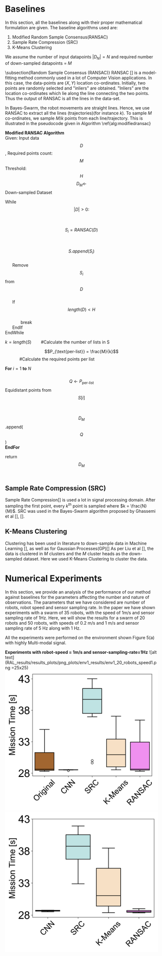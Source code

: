 # Baselines
In this section, all the baselines along with their proper mathematical formulation are given. The baseline algorithms used are:

 1. Modified Random Sample Consensus(RANSAC)
 2. Sample Rate Compression (SRC)
 3. K-Means Clustering

We assume the number of input datapoints $|D_N| = N$ and required number of down-sampled datapoints = $M$

\subsection{Random Sample Consensus (RANSAC)}
RANSAC [] is a model-fitting method commonly used in a lot of Computer Vision applications. In this case, the data-points are $(X, Y)$ location co-ordinates. Initially, two points are randomly selected and "inliers" are obtained. "Inliers" are the location co-ordinates which lie along the line connecting the two points. Thus the output of RANSAC is all the lines in the data-set. 

In Bayes-Swarm, the robot movements are straight lines. Hence, we use RANSAC to extract all the lines (trajectories)(for instance $k$). To sample $M$ co-ordinates, we sample $M/k$ points from each line/trajectory. This is illustrated in the pseudocode given in Algorithm \ref{alg:modifiedransac} 

**Modified RANSAC Algorithm** <br/>
Given: Input data $$D$$, Required points count: $$M$$
Threshold: $$H$$
$$D_M \gets$$ Down-sampled Dataset

While  $$|D |> 0 :$$ <br/>
&nbsp;&nbsp;&nbsp;&nbsp;&nbsp;    $$S_i =  RANSAC(D) $$  <br/>
&nbsp;&nbsp;&nbsp;&nbsp;&nbsp;    $$S.append(S_i)$$ <br/>
&nbsp;&nbsp;&nbsp;&nbsp;&nbsp;    Remove $$S_i$$ from $$D$$ <br/>
&nbsp;&nbsp;&nbsp;&nbsp;&nbsp;    If $$length(D) < H$$  <br/>
&nbsp;&nbsp;&nbsp;&nbsp;&nbsp;&nbsp;&nbsp;&nbsp;&nbsp;&nbsp;&nbsp;&nbsp;&nbsp;break <br/>
&nbsp;&nbsp;&nbsp;&nbsp;&nbsp;    EndIf    <br/>
EndWhile <br/>

$k = length(S)$	&nbsp;&nbsp;&nbsp;&nbsp;&nbsp;&nbsp;&nbsp;#Calculate the number of lists in  S <br/>

$$P_{\text{per-list}} = \frac{M}{k}$$&nbsp;&nbsp;&nbsp;&nbsp;&nbsp;&nbsp;&nbsp;&nbsp;&nbsp;&nbsp;&nbsp;&nbsp;#Calculate the required points per list <br/>

**For** $i = 1$ **to** $N$ <br/>
 &nbsp;&nbsp;&nbsp;    $$Q \gets P_{\text{per-list}}$$ Equidistant points from $$S[i]$$ <br/>
&nbsp;&nbsp;&nbsp;    $$D_M$$.append($$Q$$) <br/>
**EndFor** <br/>

return  $$D_M$$ <br/>

## Sample Rate Compression (SRC)
Sample Rate Compression[] is used a lot in signal processing domain. After sampling the first point, every $k^{th}$ point is sampled where $k = \frac{N}{M}$. SRC was used in the Bayes-Swarm algorithm proposed by Ghassemi et al [], []. 

## K-Means Clustering
Clustering has been used in literature to down-sample data in Machine Learning [], as well as for Gaussian Processes(GP)[] As per Liu et al [], the data is clustered in $M$ clusters and the $M$ cluster heads as the down-sampled dataset. Here we used K-Means Clustering to cluster the data.



# Numerical Experiments
In this section, we provide an analysis of the performance of our method against baselines for the parameters affecting the number and nature of observations. The parameters that we have considered are number of robots, robot speed and sensor sampling rate. In the paper we have shown experiments with a swarm of $35$ robots, with the speed of $1$m/s and sensor sampling rate of $1$Hz. Here, we will show the results for a swarm of $20$ robots and $50$ robots, with speeds of $0.2$ m/s and $1$ m/s and sensor sampling rate of $5$ Hz along with $1$ Hz. 

All the experiments were performed on the environment shown Figure 5(a) with highly Multi-modal signal.

**Experiments with robot-speed = 1m/s and sensor-sampling-rate=1Hz**
![alt text](RAL_results/results_plots/png_plots/env1_results/env1_20_robots_speed1.png =25x25) ![alt text](RAL_results/results_plots/png_plots/env1_results/env1_35_robots_speed1.png) ![alt text](RAL_results/results_plots/png_plots/env1_results/env1_50_robots_speed1.png)
